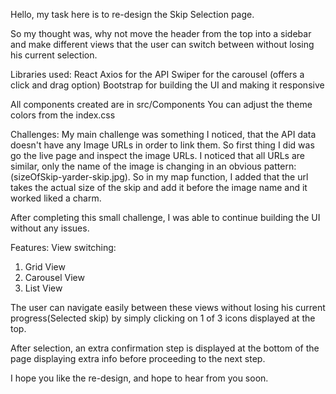 Hello, my task here is to re-design the Skip Selection page.

So my thought was, why not move the header from the top into a sidebar and make different views
that the user can switch between without losing his current selection.

Libraries used:
React
Axios for the API
Swiper for the carousel (offers a click and drag option)
Bootstrap for building the UI and making it responsive

All components created are in src/Components
You can adjust the theme colors from the index.css

Challenges:
My main challenge was something I noticed, that the API data doesn't have any Image URLs in order to link them. So first thing I did was go the live page and inspect the image URLs. I noticed that all URLs are similar, only the name of the image is changing in an obvious pattern: (sizeOfSkip-yarder-skip.jpg). So in my map function, I added that the url takes the actual size of the skip and add it before the image name and it worked liked a charm.

After completing this small challenge, I was able to continue building the UI without any issues.

Features:
View switching:
1. Grid View
2. Carousel View
3. List View

The user can navigate easily between these views without losing his current progress(Selected skip)
by simply clicking on 1 of 3 icons displayed at the top.

After selection, an extra confirmation step is displayed at the bottom of the page displaying extra info before proceeding to the next step.

I hope you like the re-design, and hope to hear from you soon.

